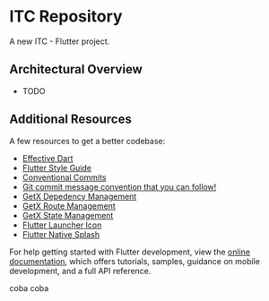 # ITC Repository

A new ITC - Flutter project.

## Architectural Overview

- TODO

## Additional Resources

A few resources to get a better codebase:

- [Effective Dart](https://dart.dev/guides/language/effective-dart)
- [Flutter Style Guide](https://github.com/flutter/flutter/wiki/Style-guide-for-Flutter-repo#a-word-on-designing-apis)
- [Conventional Commits](https://www.conventionalcommits.org/en/v1.0.0/#summary)
- [Git commit message convention that you can follow!](https://dev.to/i5han3/git-commit-message-convention-that-you-can-follow-1709)
- [GetX Depedency Management](https://github.com/jonataslaw/getx/blob/master/documentation/en_US/dependency_management.md)
- [GetX Route Management](https://github.com/jonataslaw/getx/blob/master/documentation/en_US/route_management.md)
- [GetX State Management](https://github.com/jonataslaw/getx/blob/master/documentation/en_US/state_management.md)
- [Flutter Launcher Icon](https://github.com/fluttercommunity/flutter_launcher_icons#readme)
- [Flutter Native Splash](https://github.com/jonbhanson/flutter_native_splash#readme)

For help getting started with Flutter development, view the
[online documentation](https://docs.flutter.dev/), which offers tutorials,
samples, guidance on mobile development, and a full API reference.

coba coba
